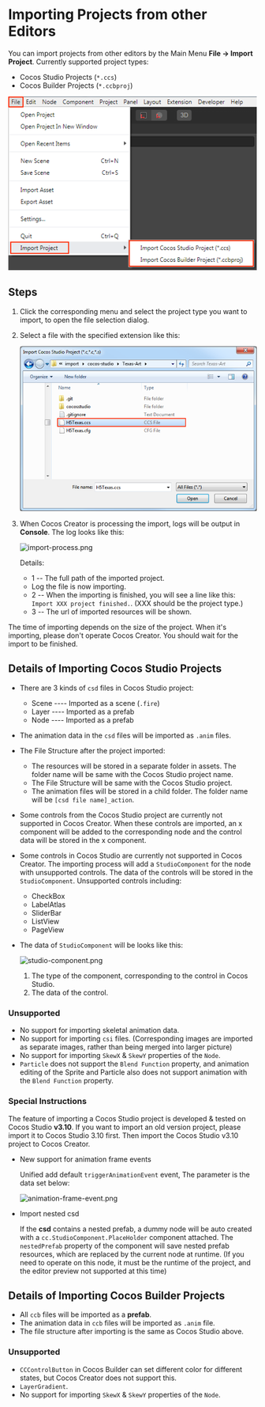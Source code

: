 # Importing Projects from other Editors

You can import projects from other editors by the Main Menu **File -> Import Project**. Currently supported project types:

- Cocos Studio Projects (`*.ccs`)
- Cocos Builder Projects (`*.ccbproj`)

![import-menu](./project-import/import-menu.png)

## Steps

1. Click the corresponding menu and select the project type you want to import, to open the file selection dialog.

2. Select a file with the specified extension like this:

	![select-file.png](./project-import/select-file.png)

3. When Cocos Creator is processing the import, logs will be output in **Console**. The log looks like this:

	![import-process.png](./project-import/import-process.png)
	
	Details:
	- 1 -- The full path of the imported project.
	- Log the file is now importing.
	- 2 -- When the importing is finished, you will see a line like this: `Import XXX project finished.`. (XXX should be the project type.)
	- 3 -- The url of imported resources will be shown.

The time of importing depends on the size of the project. When it's importing, please don't operate Cocos Creator. You should wait for the import to be finished.

## Details of Importing Cocos Studio Projects

- There are 3 kinds of `csd` files in Cocos Studio project:
	- Scene ---- Imported as a scene (`.fire`)
	- Layer ---- Imported as a prefab
	- Node ---- Imported as a prefab

- The animation data in the `csd` files will be imported as `.anim` files.

- The File Structure after the project imported:
	- The resources will be stored in a separate folder in assets. The folder name will be same with the Cocos Studio project name.
	- The File Structure will be same with the Cocos Studio project.
	- The animation files will be stored in a child folder. The folder name will be `[csd file name]_action`.

- Some controls from the Cocos Studio project are currently not supported in Cocos Creator. When these controls are imported, an x component will be added to the corresponding node and the control data will be stored in the x component.

- Some controls in Cocos Studio are currently not supported in Cocos Creator. The importing process will add a `StudioComponent` for the node with unsupported controls. The data of the controls will be stored in the `StudioComponent`. Unsupported controls including:
	- CheckBox
	- LabelAtlas
	- SliderBar
	- ListView
	- PageView

- The data of `StudioComponent` will be looks like this:

	![studio-component.png](./project-import/studio-component.png)

	1. The type of the component, corresponding to the control in Cocos Studio.
	2. The data of the control.

### Unsupported

- No support for importing skeletal animation data.
- No support for importing `csi` files. (Corresponding images are imported as separate images, rather than being merged into larger picture)
- No support for importing `SkewX` & `SkewY` properties of the `Node`.
- `Particle` does not support the `Blend Function` property, and animation editing of the Sprite and Particle also does not support animation with the `Blend Function` property.

### Special Instructions

The feature of importing a Cocos Studio project is developed & tested on Cocos Studio **v3.10**. If you want to import an old version project, please import it to Cocos Studio 3.10 first. Then import the Cocos Studio v3.10 project to Cocos Creator.

- New support for animation frame events

    Unified add default `triggerAnimationEvent` event, The parameter is the data set below:
    
    ![animation-frame-event.png](./project-import/animation-frame-event.png)

- Import nested csd

    If the **csd** contains a nested prefab, a dummy node will be auto created with a `cc.StudioComponent.PlaceHolder` component attached. The `nestedPrefab` property of the component will save nested prefab resources, which are replaced by the current node at runtime. (If you need to operate on this node, it must be the runtime of the project, and the editor preview not supported at this time)

## Details of Importing Cocos Builder Projects

- All `ccb` files will be imported as a **prefab**.
- The animation data in `ccb` files will be imported as `.anim` file.
- The file structure after importing is the same as Cocos Studio above.

### Unsupported

- `CCControlButton` in Cocos Builder can set different color for different states, but Cocos Creator does not support this.
- `LayerGradient`.
- No support for importing `SkewX` & `SkewY` properties of the `Node`.
